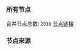 ### 所有节点
合并节点总数: `2016`
[节点链接](https://raw.githubusercontent.com/rzhy1/11/master/sub/sub_merge_base64.txt)

### 节点来源